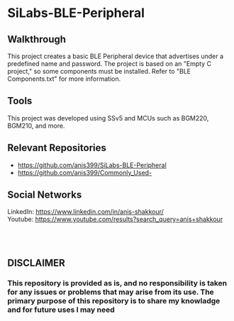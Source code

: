 # SiLabs-BLE-Peripheral

## Walkthrough
This project creates a basic BLE Peripheral device that advertises under a predefined name and password. The project is based on an "Empty C project," so some components must be installed. Refer to "BLE Components.txt" for more information.
<br />

## Tools
This project was developed using SSv5 and MCUs such as BGM220, BGM210, and more.
<br />

## Relevant Repositories
- https://github.com/anis399/SiLabs-BLE-Peripheral
- https://github.com/anis399/Commonly_Used-

## Social Networks
LinkedIn: https://www.linkedin.com/in/anis-shakkour/
<br />
Youtube:  https://www.youtube.com/results?search_query=anis+shakkour

<br /><br />
## DISCLAIMER
### This repository is provided as is, and no responsibility is taken for any issues or problems that may arise from its use. The primary purpose of this repository is to share my knowladge and for future uses I may need

<!-- This content will not appear in the rendered Markdown -->
